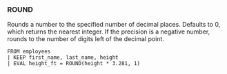 <!--
This is generated by ESQL’s AbstractFunctionTestCase. Do no edit it. See ../README.md for how to regenerate it.
-->

### ROUND
Rounds a number to the specified number of decimal places.
Defaults to 0, which returns the nearest integer. If the
precision is a negative number, rounds to the number of digits left
of the decimal point.

```
FROM employees
| KEEP first_name, last_name, height
| EVAL height_ft = ROUND(height * 3.281, 1)
```
